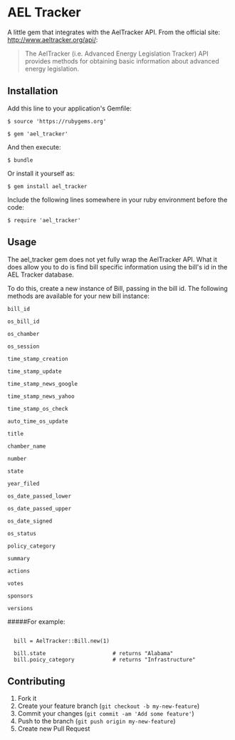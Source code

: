 # AEL Tracker

A little gem that integrates with the AelTracker API. From the official site: http://www.aeltracker.org/api/:

>The AelTracker (i.e. Advanced Energy Legislation Tracker) API provides methods for obtaining basic information about advanced energy legislation.


## Installation

Add this line to your application's Gemfile:

    $ source 'https://rubygems.org'

    $ gem 'ael_tracker'

And then execute:

    $ bundle

Or install it yourself as:

    $ gem install ael_tracker

Include the following lines somewhere in your ruby environment
before the code:

    $ require 'ael_tracker'

## Usage

The ael_tracker gem does not yet fully wrap the AelTracker API.  What it does allow you to do is find bill specific information using the bill's id in the AEL Tracker database.

To do this, create a new instance of Bill, passing in the bill id.  The following methods are available for your new bill instance:

    bill_id

    os_bill_id

    os_chamber

    os_session

    time_stamp_creation

    time_stamp_update

    time_stamp_news_google

    time_stamp_news_yahoo

    time_stamp_os_check

    auto_time_os_update

    title

    chamber_name

    number

    state

    year_filed

    os_date_passed_lower

    os_date_passed_upper

    os_date_signed

    os_status

    policy_category

    summary

    actions

    votes

    sponsors

    versions

#####For example:

<pre><code>
  bill = AelTracker::Bill.new(1)

  bill.state                     # returns "Alabama"
  bill.poicy_category            # returns "Infrastructure"
</code></pre>


## Contributing

1. Fork it
2. Create your feature branch (`git checkout -b my-new-feature`)
3. Commit your changes (`git commit -am 'Add some feature'`)
4. Push to the branch (`git push origin my-new-feature`)
5. Create new Pull Request
